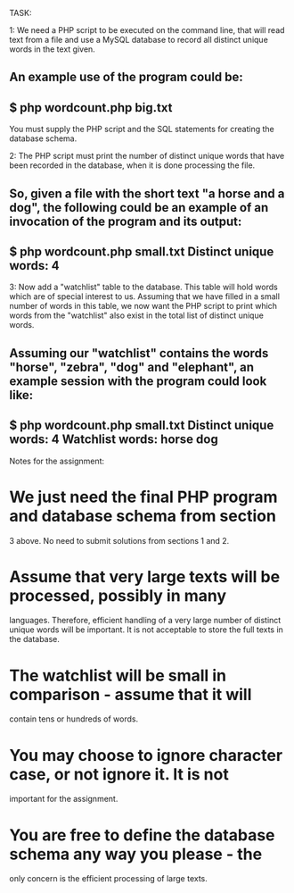 TASK:

1: We need a PHP script to be executed on the command line, that will read text from a file and use a MySQL database to record all distinct unique words in the text given.

An example use of the program could be:
-------------------------------------
$ php wordcount.php big.txt
-------------------------------------

You must supply the PHP script and the SQL statements for creating the database schema.

2: The PHP script must print the number of distinct unique words that have been recorded in the database, when it is done processing the file.

So, given a file with the short text "a horse and a dog", the following could be an example of an invocation of the program and its
output:
-------------------------------------
$ php wordcount.php small.txt
Distinct unique words: 4
-------------------------------------

3: Now add a "watchlist" table to the database. This table will hold words which are of special interest to us.  Assuming that we have filled in a small number of words in this table, we now want the PHP script to print which words from the "watchlist" also exist in the total list of distinct unique words.

Assuming our "watchlist" contains the words "horse", "zebra", "dog"
and "elephant", an example session with the program could look like:
-------------------------------------
$ php wordcount.php small.txt
Distinct unique words: 4
Watchlist words:
horse
dog
-------------------------------------


Notes for the assignment:

# We just need the final PHP program and database schema from section
  3 above. No need to submit solutions from sections 1 and 2.

# Assume that very large texts will be processed, possibly in many
  languages. Therefore, efficient handling of a very large number of
  distinct unique words will be important. It is not acceptable to
  store the full texts in the database.

# The watchlist will be small in comparison - assume that it will
  contain tens or hundreds of words.

# You may choose to ignore character case, or not ignore it. It is not
  important for the assignment.

# You are free to define the database schema any way you please - the
  only concern is the efficient processing of large texts.
